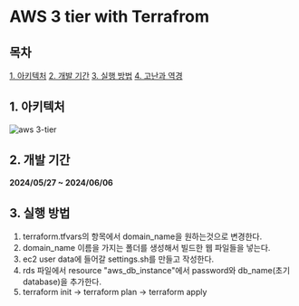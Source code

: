 # AWS 3 tier with Terrafrom

## 목차

[1. 아키텍처](#1-아키텍처)
[2. 개발 기간](#2-개발-기간)
[3. 실행 방법](#3-실행-방법)
[4. 고난과 역경](#4-고난과-역경)

## 1. 아키텍처

![aws 3-tier](https://github.com/13byte/aws_3_tier/assets/105263779/0deee9ba-122f-496d-8644-6a7ac329ad95)

## 2. 개발 기간

**2024/05/27 ~ 2024/06/06**

## 3. 실행 방법

1. terraform.tfvars의 항목에서 domain_name을 원하는것으로 변경한다.
2. domain_name 이름을 가지는 폴더를 생성해서 빌드한 웹 파일들을 넣는다.
3. ec2 user data에 들어갈 settings.sh를 만들고 작성한다.
4. rds 파일에서 resource "aws_db_instance"에서 password와 db_name(초기 database)을 추가한다.
5. terraform init -> terraform plan -> terraform apply

## 
